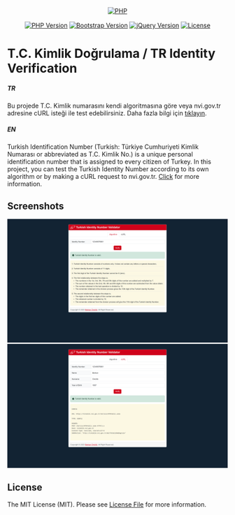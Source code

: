 <div align="center" style="margin-bottom:16px;">
    <a href="https://php.net">
        <img alt="PHP" src="https://www.php.net/images/logos/new-php-logo.svg" width="150">
    </a>
</div>

<p align="center">
<a href="https://www.php.net/releases/5_6_0.php" target="_blank" rel="nofollow"><img src="https://img.shields.io/badge/PHP->=v5.6-777BB4?logo=php&logoColor=white&labelColor=777BB4" alt="PHP Version"></a>
<a href="https://getbootstrap.com/docs/5.3/getting-started/introduction/" target="_blank" rel="nofollow"><img src="https://img.shields.io/badge/Bootstrap-v5.3.2-7952B3?logo=bootstrap&logoColor=white&labelColor=7952B3" alt="Bootstrap Version"></a>
<a href="https://blog.jquery.com/2023/08/28/jquery-3-7-1-released-reliable-table-row-dimensions/" target="_blank" rel="nofollow"><img src="https://img.shields.io/badge/jQuery-v3.7.1-0769AD?logo=jquery&logoColor=white&labelColor=0769AD" alt="jQuery Version"></a>
<a href="https://github.com/berkanumutlu/php-tc-kimlik-dogrulama/blob/master/LICENSE" target="_blank" rel="nofollow"><img src="https://img.shields.io/github/license/berkanumutlu/laravel-example-app" alt="License"></a>
</p>

# T.C. Kimlik Doğrulama / TR Identity Verification

##### TR

Bu projede T.C. Kimlik numarasını kendi algoritmasına göre veya nvi.gov.tr adresine cURL isteği ile test edebilirsiniz. 
Daha fazla bilgi için [tıklayın](https://tr.wikipedia.org/wiki/T.C._Kimlik_Numaras%C4%B1 "T.C. Kimlik Numarası Hakkında Daha Fazla Bilgi").

##### EN

Turkish Identification Number (Turkish: Türkiye Cumhuriyeti Kimlik Numarası or abbreviated as T.C. Kimlik No.) is a unique personal identification number that is assigned to every citizen of Turkey. In this project, you can test the Turkish Identity Number according to its own algorithm or by making a cURL request to nvi.gov.tr. 
[Click](https://en.wikipedia.org/wiki/Turkish_Identification_Number "More Information About Turkish Identification Number") for more information.

## Screenshots

![screenshotAlgorithm](screenshots/screenshot01.png)
![screenshotCURL](screenshots/screenshot02.png)

## License

The MIT License (MIT). Please see [License File](LICENSE) for more information.
